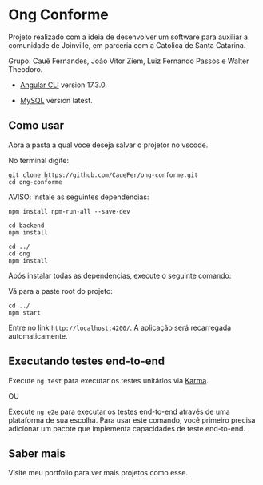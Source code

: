# Ong Conforme

Projeto realizado com a ideia de desenvolver um software para auxiliar a comunidade de Joinville, em parceria com a Catolica de Santa Catarina.

Grupo: Cauê Fernandes, João Vitor Ziem, Luiz Fernando Passos e Walter Theodoro.

- [Angular CLI](https://github.com/angular/angular-cli) version 17.3.0.
  
- [MySQL](https://www.mysql.com/) version latest.

## Como usar

Abra a pasta a qual voce deseja salvar o projetor no vscode.

No terminal digite:

`git clone https://github.com/CaueFer/ong-conforme.git`<br>
`cd ong-conforme` <br>

AVISO: instale as seguintes dependencias:

`npm install npm-run-all --save-dev` <br>

`cd backend` <br>
`npm install `

`cd ../`<br>
`cd ong`<br>
`npm install`<br>

Após instalar todas as dependencias, execute o seguinte comando:

Vá para a paste root do projeto:

`cd ../`<br>
`npm start`

Entre no link `http://localhost:4200/`. A aplicação será recarregada automaticamente.


## Executando testes end-to-end

Execute `ng test` para executar os testes unitários via [Karma](https://karma-runner.github.io).

OU

Execute `ng e2e` para executar os testes end-to-end através de uma plataforma de sua escolha. Para usar este comando, você primeiro precisa adicionar um pacote que implementa capacidades de teste end-to-end.

## Saber mais

Visite meu portfolio para ver mais projetos como esse.
